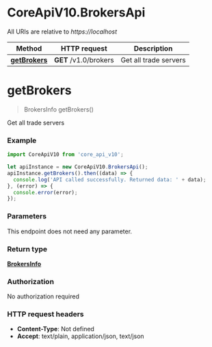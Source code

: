 # CoreApiV10.BrokersApi

All URIs are relative to *https://localhost*

Method | HTTP request | Description
------------- | ------------- | -------------
[**getBrokers**](BrokersApi.md#getBrokers) | **GET** /v1.0/brokers | Get all trade servers


<a name="getBrokers"></a>
# **getBrokers**
> BrokersInfo getBrokers()

Get all trade servers

### Example
```javascript
import CoreApiV10 from 'core_api_v10';

let apiInstance = new CoreApiV10.BrokersApi();
apiInstance.getBrokers().then((data) => {
  console.log('API called successfully. Returned data: ' + data);
}, (error) => {
  console.error(error);
});

```

### Parameters
This endpoint does not need any parameter.

### Return type

[**BrokersInfo**](BrokersInfo.md)

### Authorization

No authorization required

### HTTP request headers

 - **Content-Type**: Not defined
 - **Accept**: text/plain, application/json, text/json

